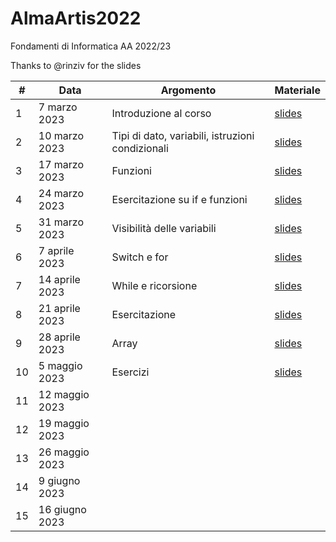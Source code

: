 # AlmaArtis2022
Fondamenti di Informatica AA 2022/23

Thanks to @rinziv for the slides

| #  | Data | Argomento | Materiale |
| -- | ---- | --------- | --------- |
| 1  | 7 marzo 2023  | Introduzione al corso  | [slides](https://github.com/prafra/AlmaArtis2022/blob/main/slides/01_intro.pdf) |
| 2  | 10 marzo 2023  |  Tipi di dato, variabili, istruzioni condizionali | [slides](https://github.com/prafra/AlmaArtis2022/blob/main/slides/02_javascript.pdf)  |
| 3  | 17 marzo 2023  | Funzioni  | [slides](https://github.com/prafra/AlmaArtis2022/blob/main/slides/03_funzioni.pdf)  |
| 4  | 24 marzo 2023  | Esercitazione su if e funzioni  |  [slides](https://github.com/prafra/AlmaArtis2022/blob/main/slides/04_esercizi_funzioni.pdf)   |
| 5  | 31 marzo 2023  | Visibilità delle variabili  | [slides](https://github.com/prafra/AlmaArtis2022/blob/main/slides/05_javascript_stato.pdf)  |
| 6  | 7 aprile 2023  |  Switch e for | [slides](https://github.com/prafra/AlmaArtis2022/blob/main/slides/06_javascript_iterazioni_2.pdf)  |
| 7  | 14 aprile 2023  | While e ricorsione  | [slides](https://github.com/prafra/AlmaArtis2022/blob/main/slides/07_javascript_while.pdf)  |
| 8  | 21 aprile 2023  | Esercitazione  | [slides](https://github.com/prafra/AlmaArtis2022/blob/main/slides/08_javascript_array.pdf)  |
| 9  | 28 aprile 2023  |  Array | [slides](https://github.com/prafra/AlmaArtis2022/blob/main/slides/09_javascript_array.pdf)  |
| 10  | 5 maggio 2023  | Esercizi | [slides](https://github.com/prafra/AlmaArtis2022/blob/main/slides/10_esercizi.pdf)  |
| 11  | 12 maggio 2023  |   |   |
| 12 | 19 maggio 2023  |   |   |
| 13 | 26 maggio 2023  |   |   |
| 14 | 9 giugno 2023  |   |   |
| 15 | 16 giugno 2023  |   |   |
